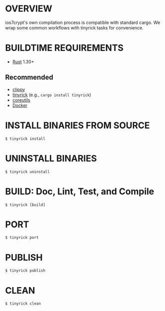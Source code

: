 # OVERVIEW

ios7crypt's own compilation process is compatible with standard cargo. We wrap some common workflows with tinyrick tasks for convenience.

# BUILDTIME REQUIREMENTS

* [Rust](https://www.rust-lang.org/en-US/) 1.30+

## Recommended

* [clippy](https://github.com/rust-lang-nursery/rust-clippy)
* [tinyrick](https://github.com/mcandre/tinyrick) (e.g., `cargo install tinyrick`)
* [coreutils](https://www.gnu.org/software/coreutils/coreutils.html)
* [Docker](https://www.docker.com/)

# INSTALL BINARIES FROM SOURCE

```console
$ tinyrick install
```

# UNINSTALL BINARIES

```console
$ tinyrick uninstall
```

# BUILD: Doc, Lint, Test, and Compile

```console
$ tinyrick [build]
```

# PORT

```console
$ tinyrick port
```

# PUBLISH

```console
$ tinyrick publish
```

# CLEAN

```console
$ tinyrick clean
```
